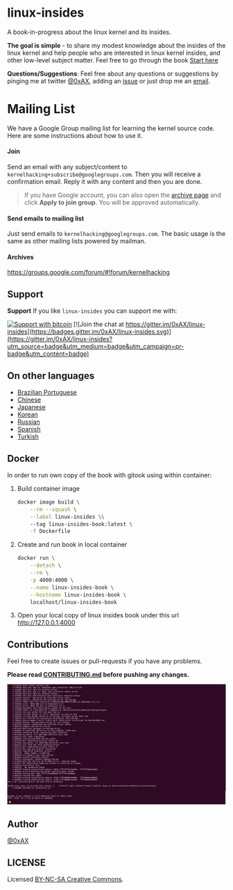 linux-insides
===============

A book-in-progress about the linux kernel and its insides.

**The goal is simple** - to share my modest knowledge about the insides of the linux kernel and help people who are interested in linux kernel insides, and other low-level subject matter. Feel free to go through the book [Start here](https://github.com/0xAX/linux-insides/blob/master/SUMMARY.md)

**Questions/Suggestions**: Feel free about any questions or suggestions by pinging me at twitter [@0xAX](https://twitter.com/0xAX), adding an [issue](https://github.com/0xAX/linux-insides/issues/new) or just drop me an [email](mailto:anotherworldofworld@gmail.com).

# Mailing List

We have a Google Group mailing list for learning the kernel source code. Here are some instructions about how to use it.

#### Join

Send an email with any subject/content to `kernelhacking+subscribe@googlegroups.com`. Then you will receive a confirmation email. Reply it with any content and then you are done.

> If you have Google account, you can also open the [archive page](https://groups.google.com/forum/#!forum/kernelhacking) and click **Apply to join group**. You will be approved automatically.

#### Send emails to mailing list

Just send emails to `kernelhacking@googlegroups.com`. The basic usage is the same as other mailing lists powered by mailman.

#### Archives

https://groups.google.com/forum/#!forum/kernelhacking

Support
-------

**Support** If you like `linux-insides` you can support me with: 

[![Support with bitcoin](https://img.shields.io/badge/donate-bitcoin-green.svg)](https://www.coinbase.com/checkouts/0bfa452a41cf52c0b3f99500b4f31685) [![Join the chat at https://gitter.im/0xAX/linux-insides](https://badges.gitter.im/0xAX/linux-insides.svg)](https://gitter.im/0xAX/linux-insides?utm_source=badge&utm_medium=badge&utm_campaign=pr-badge&utm_content=badge)

On other languages
-------------------

  * [Brazilian Portuguese](https://github.com/mauri870/linux-insides)
  * [Chinese](https://github.com/MintCN/linux-insides-zh)
  * [Japanese](https://github.com/tkmru/linux-insides-ja)
  * [Korean](https://github.com/junsooo/linux-insides-ko)
  * [Russian](https://github.com/proninyaroslav/linux-insides-ru)
  * [Spanish](https://github.com/leolas95/linux-insides)
  * [Turkish](https://github.com/ayyucedemirbas/linux-insides_Turkish)

Docker
------

In order to run own copy of the book with gitook using within container:

1. Build container image
   ```bash
   docker image build \
       --rm --squash \
       --label linux-insides \\
       --tag linux-insides-book:latest \
       -f Dockerfile
   ```
1. Create and run book in local container
   ```bash
   docker run \
       --detach \
       --rm \
       -p 4000:4000 \
       --name linux-insides-book \
       --hostname linux-insides-book \
       localhost/linux-insides-book
   ```
1. Open your local copy of linux insides book under this url
   http://127.0.0.1:4000

Contributions 
--------------

Feel free to create issues or pull-requests if you have any problems.

**Please read [CONTRIBUTING.md](https://github.com/0xAX/linux-insides/blob/master/CONTRIBUTING.md) before pushing any changes.**

![linux-kernel](Assets/linux-kernel.png)

Author
---------------

[@0xAX](https://twitter.com/0xAX)

LICENSE
-------------

Licensed [BY-NC-SA Creative Commons](http://creativecommons.org/licenses/by-nc-sa/4.0/).
